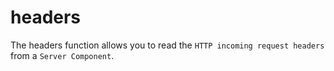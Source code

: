 # headers
The headers function allows you to read the `HTTP incoming request headers` from a `Server Component`.
